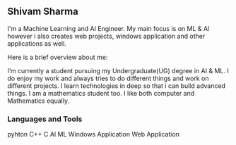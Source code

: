 ## Shivam Sharma

I'm a Machine Learning and AI Engineer. My main focus is on ML & Al however i also creates web projects, windows application and other applications as well.

Here is a brief overview about me:

I’m currently a student pursuing my Undergraduate(UG) degree in AI & ML.
I do enjoy my work and always tries to do different things and work on different projects.
I learn technologies in deep so that i can build advanced things.
I am a mathematics student too. I like both computer and Mathematics equally.

###

### Languages and Tools

pyhton
C++
C
AI
ML
Windows Application
Web Application
